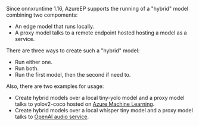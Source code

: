 Since onnxruntime 1.16, AzureEP supports the running of a "hybrid" model combining two compoments:

- An edge model that runs locally.
- A proxy model talks to a remote endpoint hosted hosting a model as a service.

There are three ways to create such a "hybrid" model:

- Run either one.
- Run both.
- Run the first model, then the second if need to.

Also, there are two examples for usage:

- Create hybrid models over a local tiny-yolo model and a proxy model talks to yolov2-coco hosted on [Azure Machine Learning](https://learn.microsoft.com/en-us/azure/machine-learning/how-to-deploy-with-triton?view=azureml-api-2&tabs=azure-cli%2Cendpoint).
- Create hybrid models over a local whisper tiny model and a proxy model talks to [OpenAI audio service](https://api.openai.com/v1/audio/transcriptions).
